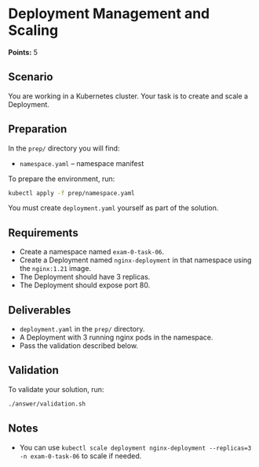 # Deployment Management and Scaling

**Points:** 5

## Scenario
You are working in a Kubernetes cluster. Your task is to create and scale a Deployment.

## Preparation
In the `prep/` directory you will find:
- `namespace.yaml` – namespace manifest

To prepare the environment, run:

```sh
kubectl apply -f prep/namespace.yaml
```

You must create `deployment.yaml` yourself as part of the solution.

## Requirements
- Create a namespace named `exam-0-task-06`.
- Create a Deployment named `nginx-deployment` in that namespace using the `nginx:1.21` image.
- The Deployment should have 3 replicas.
- The Deployment should expose port 80.

## Deliverables
- `deployment.yaml` in the `prep/` directory.
- A Deployment with 3 running nginx pods in the namespace.
- Pass the validation described below.

## Validation
To validate your solution, run:

```sh
./answer/validation.sh
```

## Notes
- You can use `kubectl scale deployment nginx-deployment --replicas=3 -n exam-0-task-06` to scale if needed.
